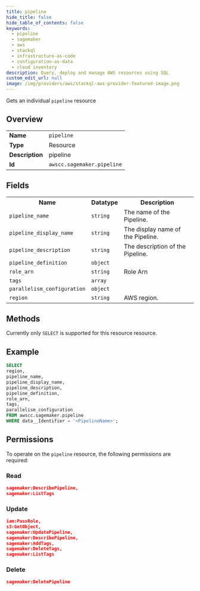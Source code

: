 ```yaml
---
title: pipeline
hide_title: false
hide_table_of_contents: false
keywords:
  - pipeline
  - sagemaker
  - aws
  - stackql
  - infrastructure-as-code
  - configuration-as-data
  - cloud inventory
description: Query, deploy and manage AWS resources using SQL
custom_edit_url: null
image: /img/providers/aws/stackql-aws-provider-featured-image.png
---
```

Gets an individual <code>pipeline</code> resource

## Overview
<table><tbody>
<tr><td><b>Name</b></td><td><code>pipeline</code></td></tr>
<tr><td><b>Type</b></td><td>Resource</td></tr>
<tr><td><b>Description</b></td><td>pipeline</td></tr>
<tr><td><b>Id</b></td><td><code>awscc.sagemaker.pipeline</code></td></tr>
</tbody></table>

## Fields
<table><tbody>
<tr><th>Name</th><th>Datatype</th><th>Description</th></tr>
<tr><td><code>pipeline_name</code></td><td><code>string</code></td><td>The name of the Pipeline.</td></tr>
<tr><td><code>pipeline_display_name</code></td><td><code>string</code></td><td>The display name of the Pipeline.</td></tr>
<tr><td><code>pipeline_description</code></td><td><code>string</code></td><td>The description of the Pipeline.</td></tr>
<tr><td><code>pipeline_definition</code></td><td><code>object</code></td><td></td></tr>
<tr><td><code>role_arn</code></td><td><code>string</code></td><td>Role Arn</td></tr>
<tr><td><code>tags</code></td><td><code>array</code></td><td></td></tr>
<tr><td><code>parallelism_configuration</code></td><td><code>object</code></td><td></td></tr>
<tr><td><code>region</code></td><td><code>string</code></td><td>AWS region.</td></tr>

</tbody></table>

## Methods
Currently only <code>SELECT</code> is supported for this resource resource.

## Example
```sql
SELECT
region,
pipeline_name,
pipeline_display_name,
pipeline_description,
pipeline_definition,
role_arn,
tags,
parallelism_configuration
FROM awscc.sagemaker.pipeline
WHERE data__Identifier = '<PipelineName>';
```

## Permissions

To operate on the <code>pipeline</code> resource, the following permissions are required:

### Read
```json
sagemaker:DescribePipeline,
sagemaker:ListTags
```

### Update
```json
iam:PassRole,
s3:GetObject,
sagemaker:UpdatePipeline,
sagemaker:DescribePipeline,
sagemaker:AddTags,
sagemaker:DeleteTags,
sagemaker:ListTags
```

### Delete
```json
sagemaker:DeletePipeline
```

